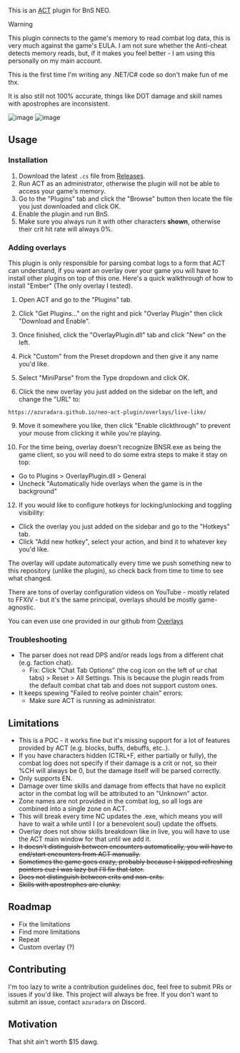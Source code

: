 This is an [ACT](https://advancedcombattracker.com/home.php) plugin for BnS NEO.

> [!WARNING]  
> This plugin connects to the game's memory to read combat log data, this is very much against the game's EULA. I am not sure whether the Anti-cheat detects memory reads, but, if it makes you feel better - I am using this personally on my main account.
>
> This is the first time I'm writing any .NET/C# code so don't make fun of me thx.
>
> It is also still not 100% accurate, things like DOT damage and skill names with apostrophes are inconsistent.

![image](https://github.com/user-attachments/assets/766a99c0-7986-4164-8e9e-709ab4b0db77)
![image](https://github.com/user-attachments/assets/9e32022f-e340-4d0b-934b-883d810b7702)

## Usage

### Installation

1. Download the latest `.cs` file from [Releases](https://github.com/azuradara/neo-act-plugin/releases).
2. Run ACT as an administrator, otherwise the plugin will not be able to access your game's memory.
3. Go to the "Plugins" tab and click the "Browse" button then locate the file you just downloaded and click OK.
4. Enable the plugin and run BnS.
5. Make sure you always run it with other characters **shown**, otherwise their crit hit rate will always 0%.

### Adding overlays

This plugin is only responsible for parsing combat logs to a form that ACT can understand, if you want an overlay over your game you will have to install other plugins on top of this one. Here's a quick walkthrough of how to install "Ember" (The only overlay I tested).

1. Open ACT and go to the "Plugins" tab.

3. Click "Get Plugins..." on the right and pick "Overlay Plugin" then click "Download and Enable".
   
5. Once finished, click the "OverlayPlugin.dll" tab and click "New" on the left.
   
7. Pick "Custom" from the Preset dropdown and then give it any name you'd like.
   
9. Select "MiniParse" from the Type dropdown and click OK.
    
11. Click the new overlay you just added on the sidebar on the left, and change the "URL" to:
  ```
  https://azuradara.github.io/neo-act-plugin/overlays/live-like/
  ```

9. Move it somewhere you like, then click "Enable clickthrough" to prevent your mouse from clicking it while you're playing.
    
11. For the time being, overlay doesn't recognize BNSR.exe as being the game client, so you will need to do some extra steps to make it stay on top:
  - Go to Plugins > OverlayPlugin.dll > General
  - Uncheck "Automatically hide overlays when the game is in the background"

12. If you would like to configure hotkeys for locking/unlocking and toggling visibility:
  - Click the overlay you just added on the sidebar and go to the "Hotkeys" tab.
  - Click "Add new hotkey", select your action, and bind it to whatever key you'd like.

The overlay will update automatically every time we push something new to this repository (unlike the plugin), so check back from time to time to see what changed.

There are tons of overlay configuration videos on YouTube - mostly related to FFXIV - but it's the same principal, overlays should be mostly game-agnostic.

You can even use one provided in our github from [Overlays](https://github.com/azuradara/neo-act-plugin/tree/main/Overlays)

### Troubleshooting

- The parser does not read DPS and/or reads logs from a different chat (e.g. faction chat).
    - Fix: Click "Chat Tab Options" (the cog icon on the left of ur chat tabs) > Reset > All Settings. This is because the plugin reads from the default combat chat tab and does not support custom ones.
- It keeps spewing "Failed to reolve pointer chain" errors:
  - Make sure ACT is running as administrator.

## Limitations

- This is a POC - it works fine but it's missing support for a lot of features provided by ACT (e.g. blocks, buffs, debuffs, etc..).
- If you have characters hidden (CTRL+F, either partially or fully), the combat log does not specify if their damage is a crit or not, so their %CH will always be 0, but the damage itself will be parsed correctly.
- Only supports EN.
- Damage over time skills and damage from effects that have no explicit actor in the combat log will be attributed to an "Unknown" actor.
- Zone names are not provided in the combat log, so all logs are combined into a single zone on ACT.
- This will break every time NC updates the .exe, which means you will have to wait a while until I (or a benevolent soul) update the offsets.
- Overlay does not show skills breakdown like in live, you will have to use the ACT main window for that until we add it.
- ~~It doesn't distinguish between encounters automatically, you will have to end/start encounters from ACT manually.~~
- ~~Sometimes the game goes crazy, probably because I skipped refreshing pointers cuz I was lazy but I'll fix that later.~~
- ~~Does not distinguish between crits and non-crits.~~
- ~~Skills with apostrophes are clunky.~~

## Roadmap

- Fix the limitations
- Find more limitations
- Repeat
- Custom overlay (?)

## Contributing

I'm too lazy to write a contribution guidelines doc, feel free to submit PRs or issues if you'd like. This project will always be free.
If you don't want to submit an issue, contact `azuradara` on Discord.

## Motivation

That shit ain't worth $15 dawg.
